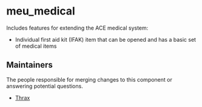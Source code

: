 meu_medical
=================

Includes features for extending the ACE medical system: 
- Individual first aid kit (IFAK) item that can be opened and has a basic set of medical items


## Maintainers

The people responsible for merging changes to this component or answering potential questions.

- [Thrax](https://github.com/Thraxs/)